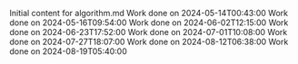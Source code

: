 Initial content for algorithm.md
Work done on 2024-05-14T00:43:00
Work done on 2024-05-16T09:54:00
Work done on 2024-06-02T12:15:00
Work done on 2024-06-23T17:52:00
Work done on 2024-07-01T10:08:00
Work done on 2024-07-27T18:07:00
Work done on 2024-08-12T06:38:00
Work done on 2024-08-19T05:40:00
